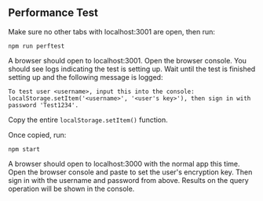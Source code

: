 ## Performance Test

Make sure no other tabs with localhost:3001 are open, then run:

```
npm run perftest
```

A browser should open to localhost:3001. Open the browser console. You should see logs indicating the test is setting up. Wait until the test is finished setting up and the following message is logged:

```
To test user <username>, input this into the console: localStorage.setItem('<username>', '<user's key>'), then sign in with password 'Test1234'.
```

Copy the entire `localStorage.setItem()` function.

Once copied, run:

```
npm start
```

A browser should open to localhost:3000 with the normal app this time. Open the browser console and paste to set the user's encryption key. Then sign in with the username and password from above. Results on the query operation will be shown in the console.

